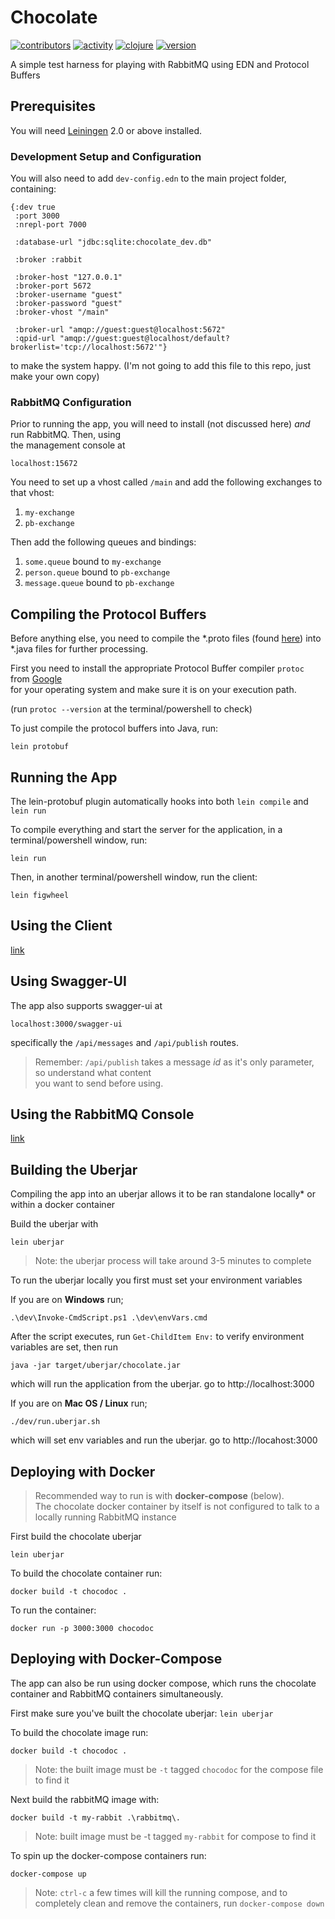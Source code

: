 # Chocolate

[![contributors](https://img.shields.io/github/contributors/cawasser/chocolate)](https://github.com/cawasser/chocolate/graphs/contributors)
[![activity](https://img.shields.io/github/commit-activity/m/cawasser/chocolate)](https://github.com/cawasser/chocolate/pulse)
[![clojure](https://img.shields.io/badge/made%20with-Clojure-blue.svg?logo=clojure)](https://clojure.org/)
[![version](https://img.shields.io/github/v/tag/cawasser/chocolate)](https://github.com/cawasser/chocolate/tags)

A simple test harness for playing with RabbitMQ using EDN and Protocol Buffers

## Prerequisites

You will need [Leiningen][1] 2.0 or above installed.

[1]: https://github.com/technomancy/leiningen

### Development Setup and Configuration

You will also need to add `dev-config.edn` to the main project folder, containing:

```
{:dev true
 :port 3000
 :nrepl-port 7000

 :database-url "jdbc:sqlite:chocolate_dev.db"
 
 :broker :rabbit

 :broker-host "127.0.0.1"
 :broker-port 5672
 :broker-username "guest"
 :broker-password "guest"
 :broker-vhost "/main"

 :broker-url "amqp://guest:guest@localhost:5672"
 :qpid-url "amqp://guest:guest@localhost/default?brokerlist='tcp://localhost:5672'"}
```
to make the system happy. (I'm not going to add this file to this repo, just make your own copy)

### RabbitMQ Configuration

Prior to running the app, you will need to install (not discussed here) _and_ run RabbitMQ. Then, using  
the management console at

    localhost:15672

You need to set up a vhost called `/main` and add the following exchanges to that vhost:

1. `my-exchange`
2. `pb-exchange`

Then add the following queues and bindings:

1. `some.queue` bound to `my-exchange`
2. `person.queue` bound to `pb-exchange`
3. `message.queue` bound to `pb-exchange`


## Compiling the Protocol Buffers

Before anything else, you need to compile the *.proto files (found [here](resources/proto)) into *.java files for further processing.

First you need to install the appropriate Protocol Buffer compiler `protoc` from [Google](https://github.com/protocolbuffers/protobuf/releases)  
for your operating system and make sure it is on your execution path.

(run `protoc --version` at the terminal/powershell to check)

To just compile the protocol buffers into Java,  run:

    lein protobuf


## Running the App

The lein-protobuf plugin automatically hooks into both `lein compile` and `lein run`

To compile everything and start the server for the application, in a terminal/powershell window, run:

    lein run 

Then, in another terminal/powershell window, run the client:

    lein figwheel

## Using the Client

[link](docs/client.md)

## Using Swagger-UI

The app also supports swagger-ui at

    localhost:3000/swagger-ui

specifically the `/api/messages` and `/api/publish` routes.

> Remember: `/api/publish` takes a message _id_ as it's only parameter, so understand what content  
> you want to send before using.


## Using the RabbitMQ Console

[link](/docs/working-with-rabbit-console.md)

## Building the Uberjar
Compiling the app into an uberjar allows it to be ran standalone locally* or within a docker container

Build the uberjar with

    lein uberjar

> Note: the uberjar process will take around 3-5 minutes to complete
>
>
To run the uberjar locally you first must set your environment variables

If you are on **Windows** run;

    .\dev\Invoke-CmdScript.ps1 .\dev\envVars.cmd

After the script executes, run `Get-ChildItem Env:` to verify environment variables are set, then run

    java -jar target/uberjar/chocolate.jar

which will run the application from the uberjar. go to http://localhost:3000

If you are on **Mac OS / Linux** run;

    ./dev/run.uberjar.sh
    
which will set env variables and run the uberjar.  go to http://locahost:3000


## Deploying with Docker
> Recommended way to run is with **docker-compose** (below).  
>The chocolate docker container by itself is not configured to talk to a locally running RabbitMQ instance

First build the chocolate uberjar

    lein uberjar

To build the chocolate container run:
    
    docker build -t chocodoc .

To run the container:

    docker run -p 3000:3000 chocodoc


## Deploying with Docker-Compose
The app can also be run using docker compose, which runs the chocolate container and RabbitMQ containers simultaneously.

First make sure you've built the chocolate uberjar: `lein uberjar`

To build the chocolate image run:
    
    docker build -t chocodoc .

> Note: the built image must be `-t` tagged `chocodoc` for the compose file to find it

Next build the rabbitMQ image with:

    docker build -t my-rabbit .\rabbitmq\.
    
> Note: built image must be -t tagged `my-rabbit` for compose to find it

To spin up the docker-compose containers run:

    docker-compose up
    
> Note: `ctrl-c` a few times will kill the running compose, and to completely clean and remove the containers, run `docker-compose down`


